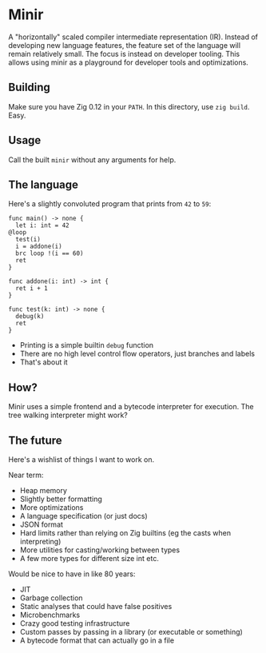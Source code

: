 # Minir

A "horizontally" scaled compiler intermediate representation (IR). Instead of developing new language features, the feature set of the language will remain relatively small. The focus is instead on developer tooling. This allows using minir as a playground for developer tools and optimizations.

## Building

Make sure you have Zig 0.12 in your `PATH`. In this directory, use `zig build`. Easy.

## Usage

Call the built `minir` without any arguments for help.

## The language

Here's a slightly convoluted program that prints from `42` to `59`:

```
func main() -> none {
  let i: int = 42
@loop
  test(i)
  i = addone(i)
  brc loop !(i == 60)
  ret
}

func addone(i: int) -> int {
  ret i + 1
}

func test(k: int) -> none {
  debug(k)
  ret
}
```

 - Printing is a simple builtin `debug` function
 - There are no high level control flow operators, just branches and labels
 - That's about it

## How?

Minir uses a simple frontend and a bytecode interpreter for execution. The tree walking interpreter might work?

## The future

Here's a wishlist of things I want to work on.

Near term:
 - Heap memory
 - Slightly better formatting
 - More optimizations
 - A language specification (or just docs)
 - JSON format
 - Hard limits rather than relying on Zig builtins (eg the casts when interpreting)
 - More utilities for casting/working between types
 - A few more types for different size int etc.

Would be nice to have in like 80 years:
 - JIT
 - Garbage collection
 - Static analyses that could have false positives
 - Microbenchmarks
 - Crazy good testing infrastructure
 - Custom passes by passing in a library (or executable or something)
 - A bytecode format that can actually go in a file
